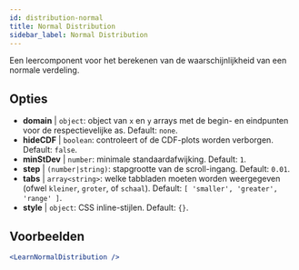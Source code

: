 ```yaml
---
id: distribution-normal
title: Normal Distribution
sidebar_label: Normal Distribution
---
```


Een leercomponent voor het berekenen van de waarschijnlijkheid van een normale verdeling.

## Opties

* __domain__ | `object`: object van `x` en `y` arrays met de begin- en eindpunten voor de respectievelijke as. Default: `none`.
* __hideCDF__ | `boolean`: controleert of de CDF-plots worden verborgen. Default: `false`.
* __minStDev__ | `number`: minimale standaardafwijking. Default: `1`.
* __step__ | `(number|string)`: stapgrootte van de scroll-ingang. Default: `0.01`.
* __tabs__ | `array<string>`: welke tabbladen moeten worden weergegeven (ofwel `kleiner`, `groter`, of `schaal`). Default: `[
  'smaller',
  'greater',
  'range'
]`.
* __style__ | `object`: CSS inline-stijlen. Default: `{}`.


## Voorbeelden

```jsx live
<LearnNormalDistribution />
```

